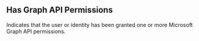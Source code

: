 ## Has Graph API Permissions

Indicates that the user or identity has been granted one or more Microsoft Graph API permissions.  
